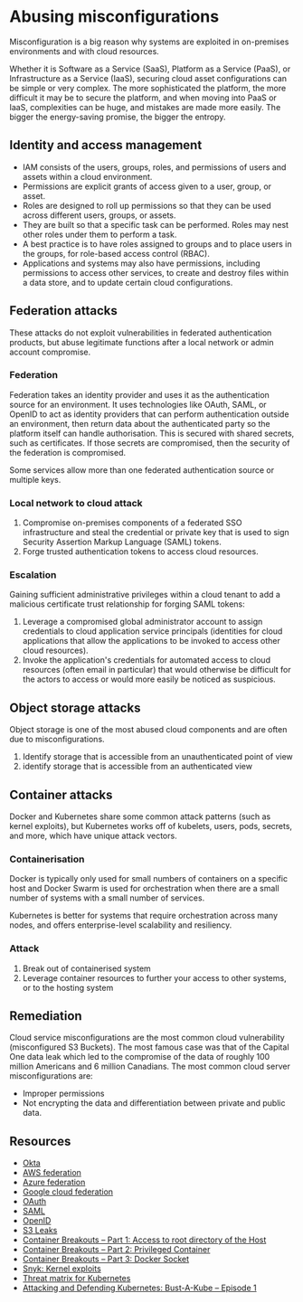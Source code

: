 # Abusing misconfigurations

Misconfiguration is a big reason why systems are exploited in on-premises environments and with cloud resources.

Whether it is Software as a Service (SaaS), Platform as a Service (PaaS), or Infrastructure as a Service (IaaS), securing cloud asset configurations can be simple or very complex. 
The more sophisticated the platform, the more difficult it may be to secure the platform, and when moving into PaaS or IaaS, complexities can be huge, and mistakes are made more easily. The bigger the energy-saving promise, the bigger the entropy.

## Identity and access management

* IAM consists of the users, groups, roles, and permissions of users and assets within a cloud environment. 
* Permissions are explicit grants of access given to a user, group, or asset.
* Roles are designed to roll up permissions so that they can be used across different users, groups, or assets. 
* They are built so that a specific task can be performed. Roles may nest other roles under them to perform a task.
* A best practice is to have roles assigned to groups and to place users in the groups, for role-based access control (RBAC). 
* Applications and systems may also have permissions, including permissions to access other services, to create and destroy files within a data store, and to update certain cloud configurations.

## Federation attacks

These attacks do not exploit vulnerabilities in federated authentication products, but abuse legitimate functions after a local network or admin account compromise. 

### Federation

Federation takes an identity provider and uses it as the authentication source for an environment. It uses technologies like OAuth, SAML, or OpenID to act as identity providers that can perform authentication outside an environment, then return data about the authenticated party so the platform itself can handle authorisation. This is secured with shared secrets, such as certificates. If those secrets are compromised, then the security of the federation is compromised.

Some services allow more than one federated authentication source or multiple keys.

### Local network to cloud attack

1. Compromise on-premises components of a federated SSO infrastructure and steal the credential or private key that is used to sign Security Assertion Markup Language (SAML) tokens. 
2. Forge trusted authentication tokens to access cloud resources.
    
### Escalation

Gaining sufficient administrative privileges within a cloud tenant to add a malicious certificate trust relationship for forging SAML tokens:

1. Leverage a compromised global administrator account to assign credentials to cloud application service principals (identities for cloud applications that allow the applications to be invoked to access other cloud resources).
2. Invoke the application's credentials for automated access to cloud resources (often email in particular) that would otherwise be difficult for the actors to access or would more easily be noticed as suspicious.

## Object storage attacks

Object storage is one of the most abused cloud components and are often due to misconfigurations.

1. Identify storage that is accessible from an unauthenticated point of view
2. identify storage that is accessible from an authenticated view

## Container attacks

Docker and Kubernetes share some common attack patterns (such as kernel exploits), but Kubernetes works off of kubelets, users, pods, secrets, and more, which have unique attack vectors.

### Containerisation

Docker is typically only used for small numbers of containers on a specific host and Docker Swarm is used for orchestration when there are a small number of systems with a small number of services. 

Kubernetes is better for systems that require orchestration across many nodes, and offers enterprise-level scalability and resiliency. 

### Attack

1. Break out of containerised system
2. Leverage container resources to further your access to other systems, or to the hosting system

## Remediation

Cloud service misconfigurations are the most common cloud vulnerability (misconfigured S3 Buckets). The most famous case was that of the Capital One data leak which led to the compromise of the data of roughly 100 million Americans and 6 million Canadians. The most common cloud server misconfigurations are:

* Improper permissions
* Not encrypting the data and differentiation between private and public data.

## Resources

* [Okta](https://www.okta.com/identity-101/what-is-federated-identity)
* [AWS federation](https://aws.amazon.com/identity/federation)
* [Azure federation](https://docs.microsoft.com/en-us/azure/active-directory/hybrid/whatis-fed)
* [Google cloud federation](https://cloud.google.com/architecture/identity/federating-gcp-with-active-directory-introduction)
* [OAuth](https://oauth.net/2/)
* [SAML](https://auth0.com/blog/how-saml-authentication-works/)
* [OpenID](https://openid.net/)
* [S3 Leaks](https://github.com/nagwww/s3-leaks)
* [Container Breakouts – Part 1: Access to root directory of the Host](https://blog.nody.cc/posts/container-breakouts-part1/)
* [Container Breakouts – Part 2: Privileged Container](https://blog.nody.cc/posts/container-breakouts-part2/)
* [Container Breakouts – Part 3: Docker Socket](https://blog.nody.cc/posts/container-breakouts-part3/)
* [Snyk: Kernel exploits](https://snyk.io/blog/kernel-privilege-escalation/)
* [Threat matrix for Kubernetes](https://www.microsoft.com/security/blog/2021/03/23/secure-containerized-environments-with-updated-threat-matrix-for-kubernetes/)
* [Attacking and Defending Kubernetes: Bust-A-Kube – Episode 1](https://www.inguardians.com/attacking-and-defending-kubernetes-bust-a-kube-episode-1/blog/)

